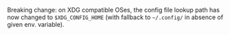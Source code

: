 Breaking change: on XDG compatible OSes, the config file lookup path has now changed to `$XDG_CONFIG_HOME` (with fallback to `~/.config/` in absence of given env. variable).
